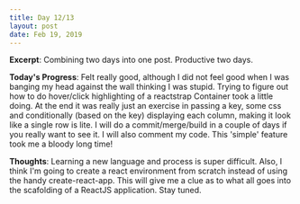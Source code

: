 ```yaml
---
title: Day 12/13
layout: post
date: Feb 19, 2019
---
```


**Excerpt**: Combining two days into one post. Productive two days.

**Today's Progress**: Felt really good, although I did not feel good when I was banging my head against the wall thinking I was stupid. Trying to figure out how to do hover/click highlighting of a reactstrap Container took a little doing. At the end it was really just an exercise in passing a key, some css and conditionally (based on the key) displaying each column, making it look like a single row is lite. I will do a commit/merge/build in a couple of days if you really want to see it. I will also comment my code. This 'simple' feature took me a bloody long time!

**Thoughts**: Learning a new language and process is super difficult. Also, I think I'm going to create a react environment from scratch instead of using the handy create-react-app. This will give me a clue as to what all goes into the scafolding of a ReactJS application. Stay tuned. 